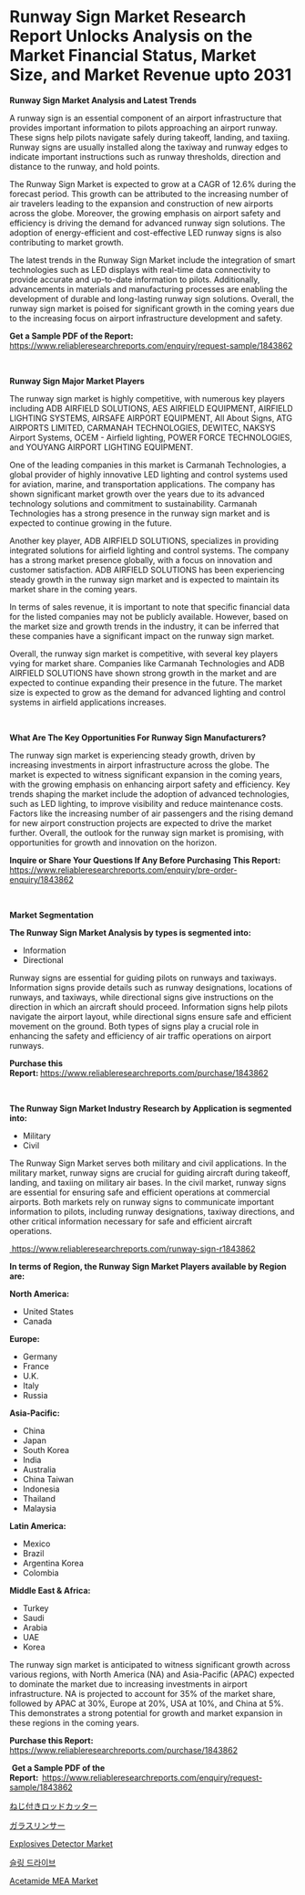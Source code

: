 <p><h1>Runway Sign Market Research Report Unlocks Analysis on the Market Financial Status, Market Size, and Market Revenue upto 2031</h1></p><p><strong>Runway Sign Market Analysis and Latest Trends</strong></p>
<p><p>A runway sign is an essential component of an airport infrastructure that provides important information to pilots approaching an airport runway. These signs help pilots navigate safely during takeoff, landing, and taxiing. Runway signs are usually installed along the taxiway and runway edges to indicate important instructions such as runway thresholds, direction and distance to the runway, and hold points.</p><p>The Runway Sign Market is expected to grow at a CAGR of 12.6% during the forecast period. This growth can be attributed to the increasing number of air travelers leading to the expansion and construction of new airports across the globe. Moreover, the growing emphasis on airport safety and efficiency is driving the demand for advanced runway sign solutions. The adoption of energy-efficient and cost-effective LED runway signs is also contributing to market growth.</p><p>The latest trends in the Runway Sign Market include the integration of smart technologies such as LED displays with real-time data connectivity to provide accurate and up-to-date information to pilots. Additionally, advancements in materials and manufacturing processes are enabling the development of durable and long-lasting runway sign solutions. Overall, the runway sign market is poised for significant growth in the coming years due to the increasing focus on airport infrastructure development and safety.</p></p>
<p><strong>Get a Sample PDF of the Report:&nbsp;</strong> <a href="https://www.reliableresearchreports.com/enquiry/request-sample/1843862">https://www.reliableresearchreports.com/enquiry/request-sample/1843862</a></p>
<p>&nbsp;</p>
<p><strong>Runway Sign Major Market Players</strong></p>
<p><p>The runway sign market is highly competitive, with numerous key players including ADB AIRFIELD SOLUTIONS, AES AIRFIELD EQUIPMENT, AIRFIELD LIGHTING SYSTEMS, AIRSAFE AIRPORT EQUIPMENT, All About Signs, ATG AIRPORTS LIMITED, CARMANAH TECHNOLOGIES, DEWITEC, NAKSYS Airport Systems, OCEM - Airfield lighting, POWER FORCE TECHNOLOGIES, and YOUYANG AIRPORT LIGHTING EQUIPMENT.</p><p>One of the leading companies in this market is Carmanah Technologies, a global provider of highly innovative LED lighting and control systems used for aviation, marine, and transportation applications. The company has shown significant market growth over the years due to its advanced technology solutions and commitment to sustainability. Carmanah Technologies has a strong presence in the runway sign market and is expected to continue growing in the future.</p><p>Another key player, ADB AIRFIELD SOLUTIONS, specializes in providing integrated solutions for airfield lighting and control systems. The company has a strong market presence globally, with a focus on innovation and customer satisfaction. ADB AIRFIELD SOLUTIONS has been experiencing steady growth in the runway sign market and is expected to maintain its market share in the coming years.</p><p>In terms of sales revenue, it is important to note that specific financial data for the listed companies may not be publicly available. However, based on the market size and growth trends in the industry, it can be inferred that these companies have a significant impact on the runway sign market.</p><p>Overall, the runway sign market is competitive, with several key players vying for market share. Companies like Carmanah Technologies and ADB AIRFIELD SOLUTIONS have shown strong growth in the market and are expected to continue expanding their presence in the future. The market size is expected to grow as the demand for advanced lighting and control systems in airfield applications increases.</p></p>
<p>&nbsp;</p>
<p><strong>What Are The Key Opportunities For Runway Sign Manufacturers?</strong></p>
<p><p>The runway sign market is experiencing steady growth, driven by increasing investments in airport infrastructure across the globe. The market is expected to witness significant expansion in the coming years, with the growing emphasis on enhancing airport safety and efficiency. Key trends shaping the market include the adoption of advanced technologies, such as LED lighting, to improve visibility and reduce maintenance costs. Factors like the increasing number of air passengers and the rising demand for new airport construction projects are expected to drive the market further. Overall, the outlook for the runway sign market is promising, with opportunities for growth and innovation on the horizon.</p></p>
<p><strong>Inquire or Share Your Questions If Any Before Purchasing This Report:</strong> <a href="https://www.reliableresearchreports.com/enquiry/pre-order-enquiry/1843862">https://www.reliableresearchreports.com/enquiry/pre-order-enquiry/1843862</a></p>
<p>&nbsp;</p>
<p><strong>Market Segmentation</strong></p>
<p><strong>The Runway Sign Market Analysis by types is segmented into:</strong></p>
<p><ul><li>Information</li><li>Directional</li></ul></p>
<p><p>Runway signs are essential for guiding pilots on runways and taxiways. Information signs provide details such as runway designations, locations of runways, and taxiways, while directional signs give instructions on the direction in which an aircraft should proceed. Information signs help pilots navigate the airport layout, while directional signs ensure safe and efficient movement on the ground. Both types of signs play a crucial role in enhancing the safety and efficiency of air traffic operations on airport runways.</p></p>
<p><strong>Purchase this Report:&nbsp;</strong><a href="https://www.reliableresearchreports.com/purchase/1843862">https://www.reliableresearchreports.com/purchase/1843862</a></p>
<p>&nbsp;</p>
<p><strong>The Runway Sign Market Industry Research by Application is segmented into:</strong></p>
<p><ul><li>Military</li><li>Civil</li></ul></p>
<p><p>The Runway Sign Market serves both military and civil applications. In the military market, runway signs are crucial for guiding aircraft during takeoff, landing, and taxiing on military air bases. In the civil market, runway signs are essential for ensuring safe and efficient operations at commercial airports. Both markets rely on runway signs to communicate important information to pilots, including runway designations, taxiway directions, and other critical information necessary for safe and efficient aircraft operations.</p></p>
<p><a href="https://www.reliableresearchreports.com/runway-sign-r1843862">&nbsp;https://www.reliableresearchreports.com/runway-sign-r1843862</a></p>
<p><strong>In terms of Region, the Runway Sign Market Players available by Region are:</strong></p>
<p>
    <p> <strong> North America: </strong>
        <ul>
            <li>United States</li>
            <li>Canada</li>
        </ul>
        </p> 
    <p> <strong> Europe: </strong>
        <ul>
            <li>Germany</li>
            <li>France</li>
            <li>U.K.</li>
            <li>Italy</li>
            <li>Russia</li>
        </ul>
        </p> 
    <p> <strong> Asia-Pacific: </strong>
        <ul>
            <li>China</li>
            <li>Japan</li>
            <li>South Korea</li>
            <li>India</li>
            <li>Australia</li>
            <li>China Taiwan</li>
            <li>Indonesia</li>
            <li>Thailand</li>
            <li>Malaysia</li>
        </ul>
        </p> 
    <p> <strong> Latin America: </strong>
        <ul>
            <li>Mexico</li>
            <li>Brazil</li>
            <li>Argentina Korea</li>
            <li>Colombia</li>
        </ul>
        </p> 
    <p> <strong> Middle East & Africa: </strong>
        <ul>
            <li>Turkey</li>
            <li>Saudi</li>
            <li>Arabia</li>
            <li>UAE</li>
            <li>Korea</li>
        </ul>
    </p>
    </p>
<p><p>The runway sign market is anticipated to witness significant growth across various regions, with North America (NA) and Asia-Pacific (APAC) expected to dominate the market due to increasing investments in airport infrastructure. NA is projected to account for 35% of the market share, followed by APAC at 30%, Europe at 20%, USA at 10%, and China at 5%. This demonstrates a strong potential for growth and market expansion in these regions in the coming years.</p></p>
<p><strong>Purchase this Report: </strong><a href="https://www.reliableresearchreports.com/purchase/1843862">https://www.reliableresearchreports.com/purchase/1843862</a></p>
<p>&nbsp;<strong>Get a Sample PDF of the Report:&nbsp;&nbsp;</strong><a href="https://www.reliableresearchreports.com/enquiry/request-sample/1843862">https://www.reliableresearchreports.com/enquiry/request-sample/1843862</a></p>
<p><strong></strong></p>
<p><p><a href="https://github.com/marbadji/Market-Research-Report-List-1/blob/main/227467529642.md">ねじ付きロッドカッター</a></p><p><a href="https://github.com/ddwcuskozol07187/Market-Research-Report-List-1/blob/main/260533729641.md">ガラスリンサー</a></p><p><a href="https://github.com/josesg55/Market-Research-Report-List-2/blob/main/explosives-detector-market.md">Explosives Detector Market</a></p><p><a href="https://github.com/rsg307664904/Market-Research-Report-List-1/blob/main/575351539460.md">슬링 드라이브</a></p><p><a href="https://issuu.com/reportprime-2/docs/acetamide-mea-market-size-2030.pptx">Acetamide MEA Market</a></p></p>